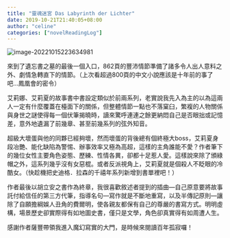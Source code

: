 ```yaml
---
title: "靈魂迷宮 Das Labyrinth der Lichter"
date: 2019-10-21T21:40:05+08:00
author: "celine"
categories: ["novelReadingLog"]
---
```


![image-20221015223634981](https://i.imgur.com/jNAd8yh.png)

來到了遺忘書之墓的最後一個入口，862頁的豐沛情節準備了諸多令人出人意料之外、劇情急轉直下的情節。（上次看超過800頁的中文小說應該是十年前的事了吧…鳳凰會的密令）

艾莉娜、艾莉夏的故事書中書設定類似於前兩系列，老實說我先入為主的以為這兩人一定有什麼覆蓋在檯面下的關係，但整體情節一點也不落窠臼，繁複的人物關係與身世之謎使得每一個伏筆揭曉時，讀來驚呼連連之餘更納悶自己是否眼拙或記憶差，意外地遺漏了前幾章、甚至前幾系列的弦外知音。

超級大壞蛋與他的同夥已經夠壞，然而壞蛋的背後總有個終極大boss，艾莉夏身段冶艷、能化缺陷為警惕、辦事效率又極為高超，這樣的主角誰能不愛？作者筆下的幾位女性主要角色姿態、歷練、性情各異，卻都十足惹人愛。這樣說來除了頒綠帽之外，這系列幾乎沒有女惡棍。或者反派視角上，艾莉夏就是個殺人不眨眼的冷酷女。（快趁機把史迪格．拉森的千禧年系列新增到書單裡吧！）

作者最後以胡立安之書作為終章，我很喜歡敘述者提到的插曲—自己原意要將故事託付給信任的第三方代筆，指導名句—寫作就是不斷地重寫，以及半傳記原則—讓除了自願擔綱娛人丑角的費爾明，使各親友都保有自己的尊嚴的書寫方式。明明虛構，場景歷史卻實際得有如地圖史書，僅只是文學，角色卻真實得有如周遭人生。

感謝作者薩豐帶領我進入魔幻寫實的大門，是時候來閱讀百年孤寂囉！
